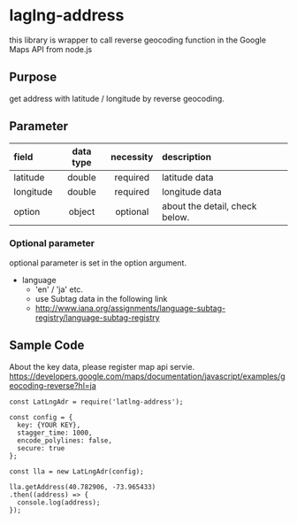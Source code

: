 laglng-address
====

this library is wrapper to call reverse geocoding function in the Google Maps API from node.js

## Purpose
get address with latitude / longitude by reverse geocoding.

## Parameter

field | data type | necessity |  description
:------ | :-----:  | :-----: | :-----
latitude | double | required | latitude data
longitude | double | required | longitude data
option | object | optional | about the detail, check below.

### Optional parameter
optional parameter is set in the option argument.  

* language
    - 'en' / 'ja' etc.
    - use Subtag data in the following link
    - http://www.iana.org/assignments/language-subtag-registry/language-subtag-registry

## Sample Code
About the key data, please register map api servie.  
https://developers.google.com/maps/documentation/javascript/examples/geocoding-reverse?hl=ja

```
const LatLngAdr = require('latlng-address');

const config = {
  key: {YOUR KEY},
  stagger_time: 1000,
  encode_polylines: false,
  secure: true
};

const lla = new LatLngAdr(config);

lla.getAddress(40.782906, -73.965433)
.then((address) => {
  console.log(address);
});
```



